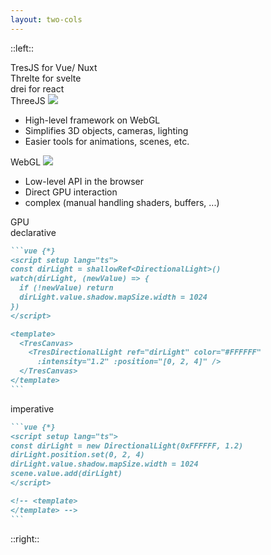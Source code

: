 ```yaml
---
layout: two-cols
---
```


<Understand3DScenesHeadline />

::left::

<div class="w-full h-23"></div>

<div class="flex flex-col gap-2 mt-3">

  <div
    class="flex flex-row justify-center gap-7"
    v-click="4"
  >
    <div
      class="flex flex-col p-1"
      v-mark="{ at: 4, color: '#36ab7a', type: 'box' }"
    >
      <div class="!w-22 shrink-0 flex flex-col">
        <span class="text-primary text-xl">TresJS</span>
        <span class="text-sm color-gray-500">for Vue/ Nuxt</span>
      </div>
    </div>
    <div
      class="flex flex-col p-1"
      v-mark="{ at: 4, color: '#36ab7a', type: 'box' }"
    >
      <div class="!w-22 shrink-0 flex flex-col">
        <span class="text-primary text-xl">Threlte</span>
        <span class="text-sm color-gray-500">for svelte</span>
      </div>
    </div>
    <div
      class="flex flex-col p-1"
      v-mark="{ at: 4, color: '#36ab7a', type: 'box' }"
    >
      <div class="!w-22 shrink-0 flex flex-col">
        <span class="text-primary text-xl">drei</span>
        <span class="text-sm color-gray-500">for react</span>
      </div>
    </div>
  </div>

  <div
    class="flex flex-row justify-between items-center p-1 mx-8"
    v-mark="{ at: 3, color: '#26ab7a', type: 'box' }"
    v-click="3"
  >
    <div class="!w-22 pr-3 shrink-0 flex flex-col">
      <span class="text-primary text-xl">ThreeJS</span>
      <img src="/assets/logos/ThreeJS.png" />
    </div>
    <div class="w-full text-sm">
      <ul>
        <li>High-level framework on WebGL</li>
        <li>Simplifies 3D objects, cameras, lighting</li>
        <li>Easier tools for animations, scenes, etc.</li>
      </ul>
    </div>
  </div>

  <div
    class="flex flex-row justify-between items-center p-1 mx-4"
    v-mark="{ at: 2, color: '#26ab7a', type: 'box' }"
    v-click="2"
  >
    <div class="!w-20 pr-3 shrink-0 flex flex-col">
      <span class="text-primary text-xl">WebGL</span>
      <img src="/assets/logos/WebGL.png" />
    </div>
    <div class="w-full text-sm">
      <ul>
        <li>Low-level API in the browser</li>
        <li>Direct GPU interaction</li>
        <li>complex (manual handling shaders, buffers, ...)</li>
      </ul>
    </div>
  </div>

  <div
    class="flex flex-row justify-center items-center p-3"
    v-mark="{ at: 1, color: '#26ab7a', type: 'box' }"
    v-click="1"
  >
    <span class="text-primary text-xl">GPU</span>
  </div>

</div>

<div class="absolute top-12 left-140 z-10 flex flex-col gap-4" v-click="5">
  <div>
    <span class="complementaryColor text-xl">declarative</span>

````md magic-move {lines: true, at: 1}
```vue {*}
<script setup lang="ts">
const dirLight = shallowRef<DirectionalLight>()
watch(dirLight, (newValue) => {
  if (!newValue) return
  dirLight.value.shadow.mapSize.width = 1024
})
</script>

<template>
  <TresCanvas>
    <TresDirectionalLight ref="dirLight" color="#FFFFFF"
      :intensity="1.2" :position="[0, 2, 4]" />
  </TresCanvas>
</template>
```
````

  </div>
  <div>
    <span class="complementaryColor text-xl">imperative</span>

````md magic-move {lines: true}
```vue {*}
<script setup lang="ts">
const dirLight = new DirectionalLight(0xFFFFFF, 1.2)
dirLight.position.set(0, 2, 4)
dirLight.value.shadow.mapSize.width = 1024
scene.value.add(dirLight)
</script>

<!-- <template>
</template> -->
```
````

  </div>
</div>

<Arrow
  v-click="5"
  v-bind="{ x1:550, y1:63, x2:190, y2:210, color: '#ab2657' }"
/>
<Arrow
  v-click="5"
  v-bind="{ x1:550, y1:375, x2:190, y2:220, color: '#ab2657' }"
/>
<Arrow
  v-click="5"
  v-bind="{ x1:550, y1:380, x2:180, y2:285, color: '#ab2657' }"
/>

::right::
